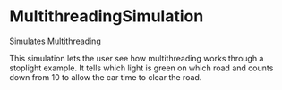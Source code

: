 # MultithreadingSimulation
Simulates Multithreading

This simulation lets the user see how multithreading works through a stoplight example.
It tells which light is green on which road and counts down from 10 to allow the car time to clear the road.
